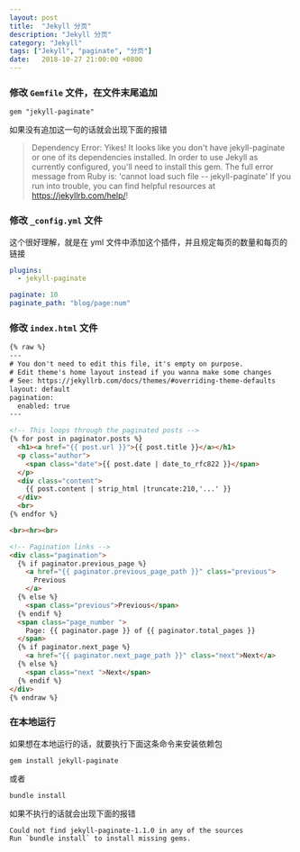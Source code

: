 ```yaml
---
layout: post
title:  "Jekyll 分页"
description: "Jekyll 分页"
category: "Jekyll"
tags: ["Jekyll", "paginate", "分页"]
date:   2018-10-27 21:00:00 +0800
---
```



### 修改 `Gemfile` 文件，在文件末尾追加

```
gem "jekyll-paginate"
```

如果没有追加这一句的话就会出现下面的报错


> Dependency Error: Yikes! It looks like you don't have jekyll-paginate or one of its dependencies installed. In order to use Jekyll as currently configured, you'll need to install this gem. The full error message from Ruby is: 'cannot load such file -- jekyll-paginate' If you run into trouble, you can find helpful resources at https://jekyllrb.com/help/! 


### 修改 `_config.yml` 文件

这个很好理解，就是在 yml 文件中添加这个插件，并且规定每页的数量和每页的链接

```yml
plugins:
  - jekyll-paginate

paginate: 10
paginate_path: "blog/page:num"
```

### 修改 `index.html` 文件

```html
{% raw %}
---
# You don't need to edit this file, it's empty on purpose.
# Edit theme's home layout instead if you wanna make some changes
# See: https://jekyllrb.com/docs/themes/#overriding-theme-defaults
layout: default	
pagination: 
  enabled: true
---

<!-- This loops through the paginated posts -->
{% for post in paginator.posts %}
  <h1><a href="{{ post.url }}">{{ post.title }}</a></h1>
  <p class="author">
    <span class="date">{{ post.date | date_to_rfc822 }}</span>
  </p>
  <div class="content">
    {{ post.content | strip_html |truncate:210,'...' }}
  </div>
  <br>
{% endfor %}

<br><hr><br>

<!-- Pagination links -->
<div class="pagination">
  {% if paginator.previous_page %}
    <a href="{{ paginator.previous_page_path }}" class="previous">
      Previous
    </a>
  {% else %}
    <span class="previous">Previous</span>
  {% endif %}
  <span class="page_number ">
    Page: {{ paginator.page }} of {{ paginator.total_pages }}
  </span>
  {% if paginator.next_page %}
    <a href="{{ paginator.next_page_path }}" class="next">Next</a>
  {% else %}
    <span class="next ">Next</span>
  {% endif %}
</div>
{% endraw %}
```

### 在本地运行

如果想在本地运行的话，就要执行下面这条命令来安装依赖包

```shell
gem install jekyll-paginate
```
或者

```shell
bundle install
```

如果不执行的话就会出现下面的报错


```
Could not find jekyll-paginate-1.1.0 in any of the sources
Run `bundle install` to install missing gems.
```

